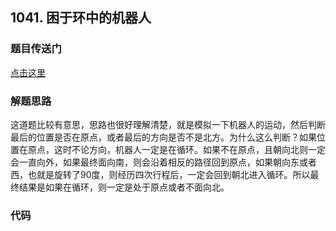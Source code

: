 ## 1041. 困于环中的机器人

### 题目传送门

[点击这里](https://leetcode.cn/problems/robot-bounded-in-circle/)

### 解题思路

这道题比较有意思，思路也很好理解清楚，就是模拟一下机器人的运动，然后判断最后的位置是否在原点，或者最后的方向是否不是北方。为什么这么判断？如果位置在原点，这时不论方向，机器人一定是在循环。如果不在原点，且朝向北则一定会一直向外，如果最终面向南，则会沿着相反的路径回到原点，如果朝向东或者西，也就是旋转了90度，则经历四次行程后，一定会回到朝北进入循环。所以最终结果是如果在循环，则一定是处于原点或者不面向北。

### 代码



